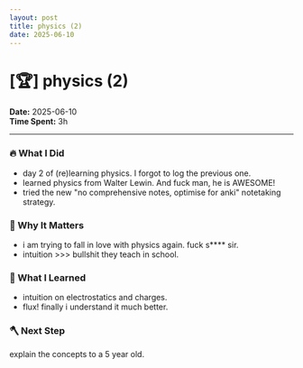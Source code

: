 ```yaml
---
layout: post
title: physics (2)
date: 2025-06-10
---
```

# [🏆] physics (2)

**Date:** 2025-06-10  
**Time Spent:** 3h

---

### 🔥 What I Did
- day 2 of (re)learning physics. I forgot to log the previous one.
- learned physics from Walter Lewin. And fuck man, he is AWESOME!
- tried the new "no comprehensive notes, optimise for anki" notetaking strategy.

### 🎯 Why It Matters
- i am trying to fall in love with physics again. fuck s**** sir.
- intuition >>> bullshit they teach in school.

### 🧠 What I Learned
- intuition on electrostatics and charges.
- flux! finally i understand it much better.

### 🪓 Next Step
explain the concepts to a 5 year old.
